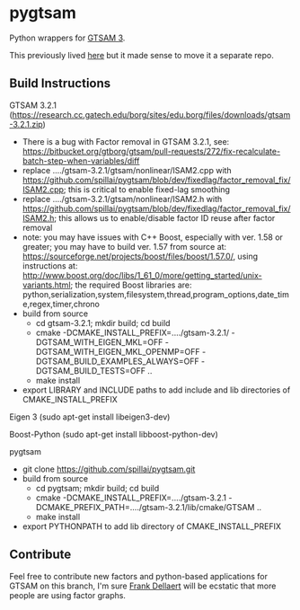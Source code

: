 # pygtsam
Python wrappers for [GTSAM 3](https://research.cc.gatech.edu/borg/download?destination=node%2F299). 

This previously lived [here](https://github.com/spillai/conda-recipes-slam/tree/master/pygtsam/pygtsam) but it made sense to move it a separate repo. 

## Build Instructions
GTSAM 3.2.1 (https://research.cc.gatech.edu/borg/sites/edu.borg/files/downloads/gtsam-3.2.1.zip)
 - There is a bug with Factor removal in GTSAM 3.2.1, see: https://bitbucket.org/gtborg/gtsam/pull-requests/272/fix-recalculate-batch-step-when-variables/diff
 - replace ..../gtsam-3.2.1/gtsam/nonlinear/ISAM2.cpp with https://github.com/spillai/pygtsam/blob/dev/fixedlag/factor_removal_fix/ISAM2.cpp; this is critical to enable fixed-lag smoothing
 - replace ..../gtsam-3.2.1/gtsam/nonlinear/ISAM2.h with https://github.com/spillai/pygtsam/blob/dev/fixedlag/factor_removal_fix/ISAM2.h; this allows us to enable/disable factor ID reuse after factor removal
 - note: you may have issues with C++ Boost, especially with ver. 1.58 or greater; you may have to build ver. 1.57 from source at: https://sourceforge.net/projects/boost/files/boost/1.57.0/, using instructions at: http://www.boost.org/doc/libs/1_61_0/more/getting_started/unix-variants.html; the required Boost libraries are: python,serialization,system,filesystem,thread,program_options,date_time,regex,timer,chrono
 - build from source 
   - cd gtsam-3.2.1; mkdir build; cd build
   - cmake -DCMAKE_INSTALL_PREFIX=..../gtsam-3.2.1/ -DGTSAM_WITH_EIGEN_MKL=OFF -DGTSAM_WITH_EIGEN_MKL_OPENMP=OFF -DGTSAM_BUILD_EXAMPLES_ALWAYS=OFF -DGTSAM_BUILD_TESTS=OFF ..
   - make install
 - export LIBRARY and INCLUDE paths to add include and lib directories of CMAKE_INSTALL_PREFIX
 
Eigen 3 (sudo apt-get install libeigen3-dev)

Boost-Python (sudo apt-get install libboost-python-dev)

pygtsam
 - git clone https://github.com/spillai/pygtsam.git
 - build from source
   - cd pygtsam; mkdir build; cd build
   - cmake -DCMAKE_INSTALL_PREFIX=..../gtsam-3.2.1 -DCMAKE_PREFIX_PATH=..../gtsam-3.2.1/lib/cmake/GTSAM ..
   - make install
 - export PYTHONPATH to add lib directory of CMAKE_INSTALL_PREFIX

## Contribute
Feel free to contribute new factors and python-based applications for GTSAM on this branch, I'm sure [Frank Dellaert](http://www.cc.gatech.edu/~dellaert/FrankDellaert/Frank_Dellaert/Frank_Dellaert.html) will be ecstatic that more people are using factor graphs. 
